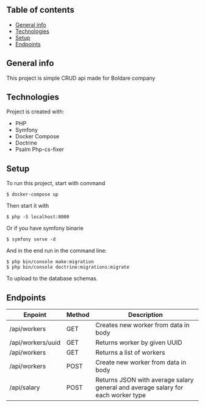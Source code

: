 ## Table of contents
* [General info](#general-info)
* [Technologies](#technologies)
* [Setup](#setup)
* [Endpoints](#endpoints)

## General info
This project is simple CRUD api made for Boldare company
	
## Technologies
Project is created with:
* PHP
* Symfony
* Docker Compose
* Doctrine
* Psalm Php-cs-fixer
	
## Setup
To run this project, start with command 

```
$ docker-compose up
```
Then start it with 
```
$ php -S localhost:8000
```
Or if you have symfony binarie
```
$ symfony serve -d
```
And in the end run in the command line:
```
$ php bin/console make:migration
$ php bin/console doctrine:migrations:migrate
```
To upload to the database schemas.

## Endpoints

| Enpoint            | Method | Description                                                                      |
|--------------------|--------|----------------------------------------------------------------------------------|
| /api/workers       | GET    | Creates new worker from data in body                                             |
| /api/workers/uuid  | GET    | Returns worker by given UUID                                                     |
| /api/workers       | GET    | Returns a list of workers                                                        |
| /api/workers       | POST   | Create new worker from data in body                                              |
| /api/salary        | POST   | Returns JSON with average salary general and average salary for each worker type |
